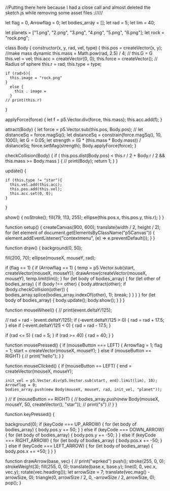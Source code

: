 //Putting there here because I had a close call and almost deleted the sketch.js while removing some asset files ://///

let flag = 0,
  Arrowflag = 0;
let bodies_array = [];
let rad = 5;
let lim = 40;

let planets = ["1.png", "2.png", "3.png", "4.png", "5.png", "6.png"];
let rock = "rock.png";

class Body {
  constructor(x, y, rad, vel, type) {
    this.pos = createVector(x, y);
    //make mass dynamic
    this.mass = Math.pow(rad, 2.5) / 4;
    // this.G = G
    this.vel = vel;
    this.acc = createVector(0, 0);
    this.force = createVector();
    // Radius of sphere
    this.r = rad;
    this.type = type;
    
    if (rad>5){
      this.image = "rock.png"
    }
      else {
        this . image = 
      }
    // print(this.r)
  }

  applyForce(force) {
    let f = p5.Vector.div(force, this.mass);
    this.acc.add(f);
  }

  attract(Body) {
    let force = p5.Vector.sub(this.pos, Body.pos);
    // let distanceSq = force.magSq();
    let distanceSq = constrain(force.magSq(), 10, 1000);
    let G = 0.05;
    let strength = (G * (this.mass * Body.mass)) / distanceSq;
    force.setMag(strength);
    Body.applyForce(force);
  }

  checkCollision(Body) {
    if (
      this.pos.dist(Body.pos) < this.r / 2 + Body.r / 2 &&
      this.mass >= Body.mass
    ) {
      // print(Body);
      return 1;
    }
  }

  update() {
    
    if (this.type != "star"){
      this.vel.add(this.acc);
      this.pos.add(this.vel);
      this.acc.set(0, 0);
    }
  }

  show() {
    noStroke();
    fill(79, 113, 255);
    ellipse(this.pos.x, this.pos.y, this.r);
  }
}

function setup() {
  createCanvas(900, 600);
  translate(width / 2, height / 2);
  for (let element of document.getElementsByClassName("p5Canvas")) {
    element.addEventListener("contextmenu", (e) => e.preventDefault());
  }
}

function draw() {
  background(0, 50);

  fill(200, 70);
  ellipse(mouseX, mouseY, rad);

  if (flag == 1) {
    if (Arrowflag == 1) {
      temp = p5.Vector.sub(start, createVector(mouseX, mouseY));
      drawArrow(createVector(mouseX, mouseY), temp.limit(lim));
    }
    for (let body of bodies_array) {
      for (let other of bodies_array) {
        if (body !== other) {
          body.attract(other);
          if (body.checkCollision(other)) {
            bodies_array.splice(bodies_array.indexOf(other), 1);
            break;
          }
        }
      }
    }
    for (let body of bodies_array) {
      body.update();
      body.show();
    }
  }
}

function mouseWheel() {
  // print(event.deltaY/125);
  
  // rad = rad - (event.deltaY/125);
  if (-event.deltaY/125 > 0)
    {
      rad = rad + 17.5;
    }
  else if (-event.deltaY/125 < 0)
    {
      rad = rad - 17.5;
    }
  
  if (rad <= 5) {
    rad = 5;
  }
  if (rad >= 40) {
    rad = 40;
  }
}

function mousePressed() {
  if (mouseButton === LEFT) {
    Arrowflag = 1;
    flag = 1;
    start = createVector(mouseX, mouseY);
  } else if (mouseButton == RIGHT) {
    // print("hello");
  }
}

function mouseClicked() {
  if (mouseButton == LEFT) {
    end = createVector(mouseX, mouseY);

    init_vel = p5.Vector.div(p5.Vector.sub(start, end).limit(lim), 10);
    Arrowflag = 0;
    bodies_array.push(new Body(mouseX, mouseY, rad, init_vel, "planet"));
  }
  // if (mouseButton == RIGHT) {
  //   bodies_array.push(new Body(mouseX, mouseY, 50, createVector(), "star"));
  //   print("s")
  // }
}

function keyPressed() {
  
  background(0);
  if (keyCode === UP_ARROW) {
    for (let body of bodies_array) {
      body.pos.y += 50;
    }
  } else if (keyCode === DOWN_ARROW) {
    for (let body of bodies_array) {
      body.pos.y += -50;
    }
  } 
    else if (keyCode === RIGHT_ARROW) {
    for (let body of bodies_array) {
      body.pos.x += -50;
    }
  }
      else if (keyCode === LEFT_ARROW) {
    for (let body of bodies_array) {
      body.pos.x += +50;
    }
  }
}


function drawArrow(base, vec) {
  // print("wprked")
  push();
  stroke(255, 0, 0);
  strokeWeight(3);
  fill(255, 0, 0);
  translate(base.x, base.y);
  line(0, 0, vec.x, vec.y);
  rotate(vec.heading());
  let arrowSize = 7;
  translate(vec.mag() - arrowSize, 0);
  triangle(0, arrowSize / 2, 0, -arrowSize / 2, arrowSize, 0);
  pop();
}
